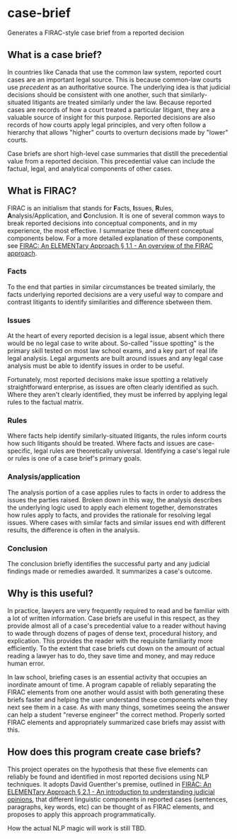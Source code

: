 # case-brief

Generates a FIRAC-style case brief from a reported decision


## What is a case brief?


In countries like Canada that use the common law system, reported court cases are an important legal source. This is because common-law courts use *precedent* as an authoritative source. The underlying idea is that judicial decisions should be consistent with one another, such that similarly-situated litigants are treated similarly under the law. Because reported cases are records of how a court treated a particular litigant, they are a valuable source of insight for this purpose. Reported decisions are also records of how courts apply legal principles, and very often follow a hierarchy that allows "higher" courts to overturn decisions made by "lower" courts.

Case briefs are short high-level case summaries that distill the precedential value from a reported decision. This precedential value can include the factual, legal, and analytical components of other cases.


## What is FIRAC?

FIRAC is an initialism that stands for **F**acts, **I**ssues, **R**ules, **A**nalysis/Application, and **C**onclusion. It is one of several common ways to break reported decisions into conceptual components, and in my experience, the most effective. I summarize these different conceptual components below. For a more detailed explanation of these components, see [FIRAC: An ELEMENTary Approach § 1.1 - An overview of the FIRAC approach](http://www.daveguenther.com/firac/firacintro.html).

### Facts

To the end that parties in similar circumstances be treated similarly, the facts underlying reported decisions are a very useful way to compare and contrast litigants to identify similarities and difference sbetween them.


### Issues

At the heart of every reported decision is a legal issue, absent which there would be no legal case to write about. So-called "issue spotting" is the primary skill tested on most law school exams, and a key part of real life legal analysis. Legal arguments are built around issues and any legal case analysis must be able to identify issues in order to be useful.

Fortunately, most reported decisions make issue spotting a relatively straightforward enterprise, as issues are often clearly identified as such. Where they aren't clearly identified, they must be inferred by applying legal rules to the factual matrix.

### Rules

Where facts help identify similarly-situated litigants, the rules inform courts how such litigants should be treated. Where facts and issues are case-specific, legal rules are theoretically universal. Identifying a case's legal rule or rules is one of a case brief's primary goals.

### Analysis/application

The analysis portion of a case applies rules to facts in order to address the issues the parties raised. Broken down in this way, the analysis describes the underlying logic used to apply each element together, demonstrates how rules apply to facts, and provides the rationale for resolving legal issues. Where cases with similar facts and similar issues end with different results, the difference is often in the analysis.


### Conclusion

The conclusion briefly identifies the successful party and any judicial findings made or remedies awarded. It summarizes a case's outcome.


## Why is this useful?

In practice, lawyers are very frequently required to read and be familiar with a lot of written information. Case briefs are useful in this respect, as they provide almost all of a case's precedential value to a reader without having to wade through dozens of pages of dense text, procedural history, and explication. This provides the reader with the requisite familiarity more efficiently. To the extent that case briefs cut down on the amount of actual reading a lawyer has to do, they save time and money, and may reduce human error.

In law school, briefing cases is an essential activity that occupies an inordinate amount of time. A program capable of reliably separating the FIRAC elements from one another would assist with both generating these briefs faster and helping the user understand these components when they next see them in a case. As with many things, sometimes seeing the answer can help a student "reverse engineer" the correct method. Properly sorted FIRAC elements and appropriately summarized case briefs may assist with this.

## How does this program create case briefs?

This project operates on the hypothesis that these five elements can reliably be found and identified in most reported decisions using NLP techniques. It adopts David Guenther's premise, outlined in [FIRAC: An ELEMENTary Approach § 2.1 - An introduction to understanding judicial opinions](http://www.daveguenther.com/firac/judicialopinionsintro.html), that different linguistic components in reported cases (sentences, paragraphs, key words, etc) can be thought of as FIRAC elements, and proposes to apply this approach programmatically.

How the actual NLP magic will work is still TBD.
